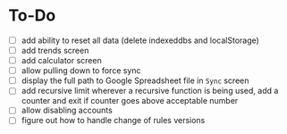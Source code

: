 # To-Do

- [ ] add ability to reset all data (delete indexeddbs and localStorage)
- [ ] add trends screen
- [ ] add calculator screen
- [ ] allow pulling down to force sync
- [ ] display the full path to Google Spreadsheet file in `Sync` screen
- [ ] add recursive limit
      wherever a recursive function is being used, add a counter and exit if counter goes above acceptable number
- [ ] allow disabling accounts
- [ ] figure out how to handle change of rules versions
